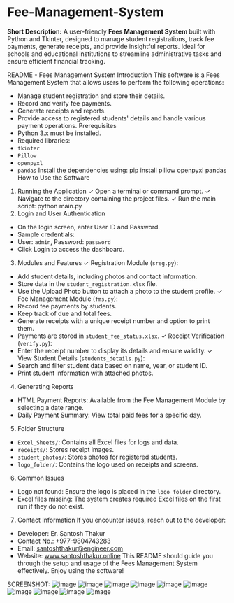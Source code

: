 # Fee-Management-System
**Short Description:**   A user-friendly **Fees Management System** built with Python and Tkinter, designed to manage student registrations, track fee payments, generate receipts, and provide insightful reports. Ideal for schools and educational institutions to streamline administrative tasks and ensure efficient financial tracking.

README - Fees Management System
Introduction
This software is a Fees Management System that allows users to perform the following operations:
- Manage student registration and store their details.
- Record and verify fee payments.
- Generate receipts and reports.
- Provide access to registered students' details and handle various payment operations.
Prerequisites
- Python 3.x must be installed.
- Required libraries:
 - `tkinter`
 - `Pillow`
 - `openpyxl`
 - `pandas`
Install the dependencies using:
pip install pillow openpyxl pandas
How to Use the Software
1. Running the Application
✓ Open a terminal or command prompt.
✓ Navigate to the directory containing the project files.
✓ Run the main script:
 python main.py
2. Login and User Authentication
- On the login screen, enter User ID and Password.
 - Sample credentials:
 - User: `admin`, Password: `password`
- Click Login to access the dashboard.
3. Modules and Features
✓ Registration Module (`sreg.py`):
 - Add student details, including photos and contact information.
 - Store data in the `student_registration.xlsx` file.
 - Use the Upload Photo button to attach a photo to the student profile.
✓ Fee Management Module (`fms.py`):
 - Record fee payments by students.
 - Keep track of due and total fees.
 - Generate receipts with a unique receipt number and option to print them.
 - Payments are stored in `student_fee_status.xlsx`.
✓ Receipt Verification (`verify.py`):
 - Enter the receipt number to display its details and ensure validity.
✓ View Student Details (`students_details.py`):
 - Search and filter student data based on name, year, or student ID.
 - Print student information with attached photos.
4. Generating Reports
- HTML Payment Reports: Available from the Fee Management Module by selecting a date range.
- Daily Payment Summary: View total paid fees for a specific day.
5. Folder Structure
- `Excel_Sheets/`: Contains all Excel files for logs and data.
- `receipts/`: Stores receipt images.
- `student_photos/`: Stores photos for registered students.
- `logo_folder/`: Contains the logo used on receipts and screens.
6. Common Issues
- Logo not found: Ensure the logo is placed in the `logo_folder` directory.
- Excel files missing: The system creates required Excel files on the first run if they do not exist.
7. Contact Information
If you encounter issues, reach out to the developer:
- Developer: Er. Santosh Thakur
- Contact No.: +977-9804743283
- Email: santoshthakur@engineer.com
- Website: www.santoshthakur.online
This README should guide you through the setup and usage of the Fees Management System effectively. Enjoy using
the software! 

SCREENSHOT:
![image](https://github.com/user-attachments/assets/9b6088f6-320f-4314-b4d5-c765a0301157)
![image](https://github.com/user-attachments/assets/7ce71a63-53b0-4831-b767-4d51a093d89b)
![image](https://github.com/user-attachments/assets/d6bac966-5905-486b-b85d-90a725f63283)
![image](https://github.com/user-attachments/assets/28d941d9-0f19-408a-8872-9ff9903ef27f)
![image](https://github.com/user-attachments/assets/575cae98-27cd-4b42-9792-7a21792a5670)
![image](https://github.com/user-attachments/assets/36c027c4-9ae9-4d9f-a1c8-a1a3375e8cf3)
![image](https://github.com/user-attachments/assets/ce22c7bc-e148-4c91-b341-2aa1f38a6f24)
![image](https://github.com/user-attachments/assets/7b2c682e-0a1c-461b-9add-e7b1ba607721)
![image](https://github.com/user-attachments/assets/5b22878a-a0f0-42e5-b59b-ce8cddabc7f5)
![image](https://github.com/user-attachments/assets/95fef838-94d6-472a-b8e3-babd50a89992)





